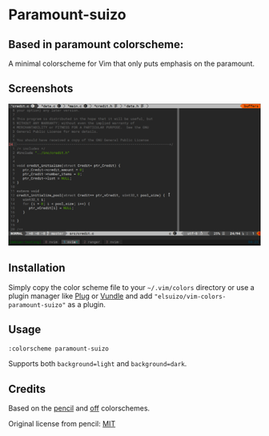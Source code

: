 # Paramount-suizo
## Based in paramount colorscheme:


[original]: https://github.com/powickstrom/vim-colors-paramount

A minimal colorscheme for Vim that only puts emphasis on the paramount.

## Screenshots

![](screenshots/paramount_tunning.png)

## Installation

Simply copy the color scheme file to your `~/.vim/colors`
directory or use a plugin manager like [Plug][] or [Vundle][] and add
`"elsuizo/vim-colors-paramount-suizo"` as a plugin.

[vundle]: https://github.com/gmarik/Vundle.vim
[plug]: https://github.com/junegunn/vim-plug

## Usage

```
:colorscheme paramount-suizo
```

Supports both `background=light` and `background=dark`.

## Credits

Based on the [pencil][] and [off][] colorschemes.

[pencil]: https://github.com/reedes/vim-colors-pencil
[off]: https://github.com/reedes/vim-colors-off


Original license from pencil: [MIT](LICENSE)
